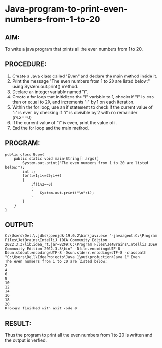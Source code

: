 # Java-program-to-print-even-numbers-from-1-to-20

## AIM:
To write a java program that prints all the even numbers from 1 to 20.

##  PROCEDURE:

1. Create a Java class called "Even" and declare the main method inside it.
2. Print the message "The even numbers from 1 to 20 are listed below:" using System.out.print() method.
3. Declare an integer variable named "i".
4. Create a for loop that initializes the "i" variable to 1, checks if "i" is less than or equal to 20, and increments "i" by 1 on each iteration.
5. Within the for loop, use an if statement to check if the current value of "i" is even by checking if "i" is divisible by 2 with no remainder (i%2==0).
6. If the current value of "i" is even, print the value of i.
7. End the for loop and the main method.

## PROGRAM:
```
public class Even{
    public static void main(String[] args){
        System.out.print("The even numbers from 1 to 20 are listed below:");
        int i;
        for(i=1;i<=20;i++)
        {
            if(i%2==0)
            {
                System.out.print("\n"+i);
            }
        }
    }
}
```

## OUTPUT:
```
C:\Users\Dell\.jdks\openjdk-19.0.2\bin\java.exe "-javaagent:C:\Program Files\JetBrains\IntelliJ IDEA Community Edition 2022.3.3\lib\idea_rt.jar=8209:C:\Program Files\JetBrains\IntelliJ IDEA Community Edition 2022.3.3\bin" -Dfile.encoding=UTF-8 -Dsun.stdout.encoding=UTF-8 -Dsun.stderr.encoding=UTF-8 -classpath "C:\Users\Dell\IdeaProjects\Java 1\out\production\Java 1" Even
The even numbers from 1 to 20 are listed below:
2
4
6
8
10
12
14
16
18
20
Process finished with exit code 0
```
## RESULT:
Thus the program to print all the even numbers from 1 to 20 is written and the output is verfied.
